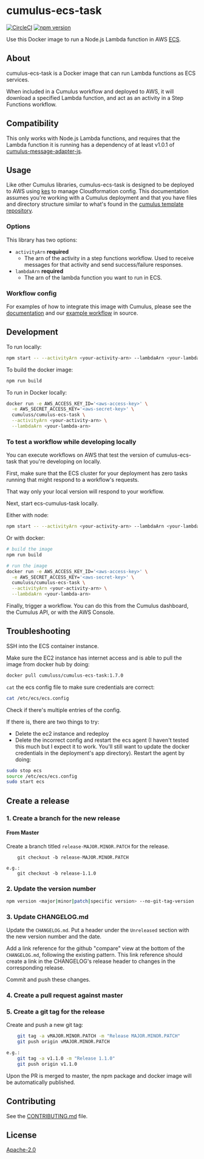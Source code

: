 # cumulus-ecs-task

[![CircleCI](https://circleci.com/gh/nasa/cumulus-ecs-task.svg?style=svg)](https://circleci.com/gh/nasa/cumulus-ecs-task)
[![npm version](https://badge.fury.io/js/%40cumulus%2Fcumulus-ecs-task.svg)](https://badge.fury.io/js/%40cumulus%2Fcumulus-ecs-task)

Use this Docker image to run a Node.js Lambda function in AWS
[ECS](https://aws.amazon.com/ecs/).

## About

cumulus-ecs-task is a Docker image that can run Lambda functions as ECS
services.

When included in a Cumulus workflow and deployed to AWS, it will download a
specified Lambda function, and act as an activity in a Step Functions workflow.

## Compatibility

This only works with Node.js Lambda functions, and requires that the Lambda
function it is running has a dependency of at least v1.0.1 of
[cumulus-message-adapter-js](https://github.com/cumulus-nasa/cumulus-message-adapter-js).

## Usage

Like other Cumulus libraries, cumulus-ecs-task is designed to be deployed to AWS
using [kes](https://github.com/developmentseed/kes) to manage Cloudformation
config. This documentation assumes you're working with a Cumulus deployment and
that you have files and directory structure similar to what's found in the
[cumulus template repository](https://github.com/cumulus-nasa/template-deploy).

### Options

This library has two options:

- `activityArn` **required**
  - The arn of the activity in a step functions workflow. Used to receive
    messages for that activity and send success/failure responses.
- `lambdaArn` **required**
  - The arn of the lambda function you want to run in ECS.

### Workflow config

For examples of how to integrate this image with Cumulus, please see the
[documentation](https://nasa.github.io/cumulus/docs/workflows/developing-workflow-tasks#ecs-activities)
and our
[example workflow](https://github.com/nasa/cumulus/blob/master/example/cumulus-tf/ecs_hello_world_workflow.tf)
in source.

## Development

To run locally:

```bash
npm start -- --activityArn <your-activity-arn> --lambdaArn <your-lambda-arn>
```

To build the docker image:

```bash
npm run build
```

To run in Docker locally:

```bash
docker run -e AWS_ACCESS_KEY_ID='<aws-access-key>' \
  -e AWS_SECRET_ACCESS_KEY='<aws-secret-key>' \
  cumuluss/cumulus-ecs-task \
  --activityArn <your-activity-arn> \
  --lambdaArn <your-lambda-arn>
```

### To test a workflow while developing locally

You can execute workflows on AWS that test the version of cumulus-ecs-task that
you're developing on locally.

First, make sure that the ECS cluster for your deployment has zero tasks running
that might respond to a workflow's requests.

That way only your local version will respond to your workflow.

Next, start ecs-cumulus-task locally.

Either with node:

```bash
npm start -- --activityArn <your-activity-arn> --lambdaArn <your-lambda-arn>
```

Or with docker:

```bash
# build the image
npm run build

# run the image
docker run -e AWS_ACCESS_KEY_ID='<aws-access-key>' \
  -e AWS_SECRET_ACCESS_KEY='<aws-secret-key>' \
  cumuluss/cumulus-ecs-task \
  --activityArn <your-activity-arn> \
  --lambdaArn <your-lambda-arn>
```

Finally, trigger a workflow. You can do this from the Cumulus dashboard, the
Cumulus API, or with the AWS Console.

## Troubleshooting

SSH into the ECS container instance.

Make sure the EC2 instance has internet access and is able to pull the image
from docker hub by doing:

```bash
docker pull cumuluss/cumulus-ecs-task:1.7.0
```

`cat` the ecs config file to make sure credentials are correct:

```bash
cat /etc/ecs/ecs.config
```

Check if there's multiple entries of the config.

If there is, there are two things to try:

- Delete the ec2 instance and redeploy
- Delete the incorrect config and restart the ecs agent (I haven't tested this
  much but I expect it to work. You'll still want to update the docker
  credentials in the deployment's app directory). Restart the agent by doing:

```bash
sudo stop ecs
source /etc/ecs/ecs.config
sudo start ecs
```

## Create a release

### 1. Create a branch for the new release

#### From Master

Create a branch titled `release-MAJOR.MINOR.PATCH` for the release.

```shell
    git checkout -b release-MAJOR.MINOR.PATCH

e.g.:
    git checkout -b release-1.1.0
```

### 2. Update the version number

```bash
npm version <major|minor|patch|specific version> --no-git-tag-version
```

### 3. Update CHANGELOG.md

Update the `CHANGELOG.md`. Put a header under the `Unreleased` section with the new version number and the date.

Add a link reference for the github "compare" view at the bottom of the `CHANGELOG.md`, following the existing pattern.
This link reference should create a link in the CHANGELOG's release header to changes in the corresponding release.

Commit and push these changes.

### 4. Create a pull request against master

### 5. Create a git tag for the release

Create and push a new git tag:

```bash
    git tag -a vMAJOR.MINOR.PATCH -m "Release MAJOR.MINOR.PATCH"
    git push origin vMAJOR.MINOR.PATCH

e.g.:
    git tag -a v1.1.0 -m "Release 1.1.0"
    git push origin v1.1.0
```

Upon the PR is merged to master, the npm package and docker image will be automatically published.

## Contributing

See the [CONTRIBUTING.md](CONTRIBUTING.md) file.

## License

[Apache-2.0](LICENSE)
